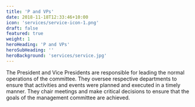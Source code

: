 ```yaml
---
title: 'P and VPs'
date: 2018-11-18T12:33:46+10:00
icon: 'services/service-icon-1.png'
draft: false
featured: true
weight: 1
heroHeading: 'P and VPs'
heroSubHeading: ''
heroBackground: 'services/service.jpg'
---
```


The President and Vice Presidents are responsible for leading the normal operations of the committee. They oversee respective departments to ensure that activities and events were planned and executed in a timely manner. They chair meetings and make critical decisions to ensure that the goals of the management committee are achieved.
